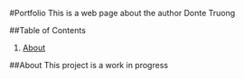 #Portfolio
This is a web page about the author Donte Truong

##Table of Contents
1. [About](#about)

##About
This project is a work in progress